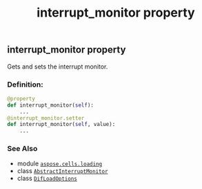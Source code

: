 ﻿---
title: interrupt_monitor property
second_title: Aspose.Cells for Python via .NET API References
description: 
type: docs
weight: 120
url: /aspose.cells.loading/difloadoptions/interrupt_monitor/
is_root: false
---

## interrupt_monitor property


Gets and sets the interrupt monitor.
### Definition:
```python
@property
def interrupt_monitor(self):
    ...
@interrupt_monitor.setter
def interrupt_monitor(self, value):
    ...
```

### See Also
* module [`aspose.cells.loading`](../../)
* class [`AbstractInterruptMonitor`](/cells/python-net/aspose.cells/abstractinterruptmonitor)
* class [`DifLoadOptions`](/cells/python-net/aspose.cells.loading/difloadoptions)
